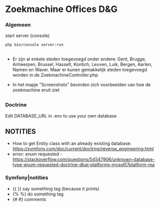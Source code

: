 # Zoekmachine Offices D&G

### Algemeen
start server (console)
```
php bin/console server:run
```
##
- Er zijn al enkele steden toegevoegd onder andere: Gent, Brugge, Antwerpen, Brussel, Hasselt, Kontich, Leuven, Luik, Bergen, Aarlen, Namen en Waver. 
Maar er kunen gemakkelijk steden toegevoegd worden in de ZoekmachineController.php

- In het mapje "Screenshots" bevinden zich voorbeelden van hoe de zoekmachine eruit ziet
##

### Doctrine
Edit DATABASE_URL in .env to use your own database

## NOTITIES

- How to get Entity class with an already existing database: https://symfony.com/doc/current/doctrine/reverse_engineering.html
- error: enum requested   - https://stackoverflow.com/questions/54547906/unknown-database-type-enum-requested-doctrine-dbal-platforms-mysql57platform-ma

### Symfony|notities
- {{ }} say something tag (because it prints)
- {% %} do something tag
- {# #} comments